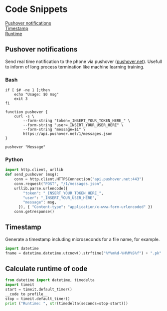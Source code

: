 # Code Snippets
[Pushover notifications](#Pushover-notifications)  
[Timestamp](#Timestamp)  
[Runtime](#Calculate-runtime-of-code)

## Pushover notifications
Send real time notification to the phone via pushover ([pushover.net](https://pushover.net)). Usefull to inform of long process termination like machine learning training.  

### Bash 
```shell
if [ $# -ne 1 ];then
	echo "Usage: $0 msg"
	exit 3
fi

function pushover {
	curl -s \
  		--form-string "token=_INSERT_YOUR_TOKEN_HERE_" \
  		--form-string "user=_INSERT_YOUR_USER_HERE" \
  		--form-string "message=$1" \
  		https://api.pushover.net/1/messages.json
}

pushover "Message"
```
### Python
```python
import http.client, urllib
def send_pushover (msg):
    conn = http.client.HTTPSConnection("api.pushover.net:443")
    conn.request("POST", "/1/messages.json",
    urllib.parse.urlencode({
        "token": "_INSERT_YOUR_TOKEN_HERE_",
        "user": "_INSERT_YOUR_USER_HERE",
        "message": msg,
      }), { "Content-type": "application/x-www-form-urlencoded" })
    conn.getresponse()
```
## Timestamp
Generate a timestamp including microseconds for a file name, for example.
```python
import datetime
fname = datetime.datetime.utcnow().strftime("%Y%m%d-%H%M%S%f") + ".pk"
```
## Calculate runtime of code
```python
from datetime import datetime, timedelta
import timeit
start = timeit.default_timer()
__code to profile__
stop = timeit.default_timer()  
print ("Runtime: ", str(timedelta(seconds=stop-start)))
```

